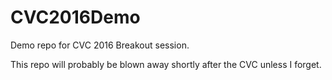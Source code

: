 # CVC2016Demo
Demo repo for CVC 2016 Breakout session.

This repo will probably be blown away shortly after the CVC unless I forget.

